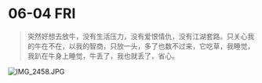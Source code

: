 # 06-04 FRI

> 突然好想去放牛，没有生活压力，没有爱恨情仇，没有江湖套路。只关心我的牛在不在，以我的智商，只放一头，多了也数不过来，它吃草，我睡觉，我趴在牛身上睡觉，牛丢了，我也就丢了，省心。

![IMG_2458.JPG](https://i.loli.net/2020/06/05/SBJXP3EjU5rykdu.jpg)







